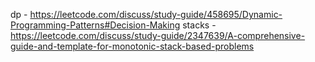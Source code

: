 dp - https://leetcode.com/discuss/study-guide/458695/Dynamic-Programming-Patterns#Decision-Making
stacks - https://leetcode.com/discuss/study-guide/2347639/A-comprehensive-guide-and-template-for-monotonic-stack-based-problems